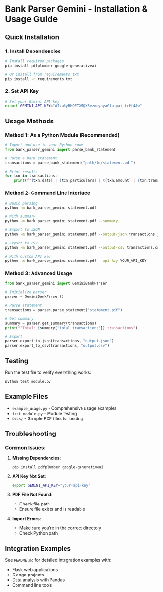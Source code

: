 # Bank Parser Gemini - Installation & Usage Guide

## Quick Installation

### 1. Install Dependencies

```bash
# Install required packages
pip install pdfplumber google-generativeai

# Or install from requirements.txt
pip install -r requirements.txt
```

### 2. Set API Key

```bash
# Set your Gemini API key
export GEMINI_API_KEY="AIzaSyBHQETXMQX5ezmdyayaGfanpai_trPf4Aw"
```

## Usage Methods

### Method 1: As a Python Module (Recommended)

```python
# Import and use in your Python code
from bank_parser_gemini import parse_bank_statement

# Parse a bank statement
transactions = parse_bank_statement("path/to/statement.pdf")

# Print results
for txn in transactions:
    print(f"{txn.date} | {txn.particulars} | ₹{txn.amount} | {txn.transaction_type}")
```

### Method 2: Command Line Interface

```bash
# Basic parsing
python -m bank_parser_gemini statement.pdf

# With summary
python -m bank_parser_gemini statement.pdf --summary

# Export to JSON
python -m bank_parser_gemini statement.pdf --output-json transactions.json

# Export to CSV
python -m bank_parser_gemini statement.pdf --output-csv transactions.csv

# With custom API key
python -m bank_parser_gemini statement.pdf --api-key YOUR_API_KEY
```

### Method 3: Advanced Usage

```python
from bank_parser_gemini import GeminiBankParser

# Initialize parser
parser = GeminiBankParser()

# Parse statement
transactions = parser.parse_statement("statement.pdf")

# Get summary
summary = parser.get_summary(transactions)
print(f"Total: {summary['total_transactions']} transactions")

# Export
parser.export_to_json(transactions, "output.json")
parser.export_to_csv(transactions, "output.csv")
```

## Testing

Run the test file to verify everything works:

```bash
python test_module.py
```

## Example Files

- `example_usage.py` - Comprehensive usage examples
- `test_module.py` - Module testing
- `Docs/` - Sample PDF files for testing

## Troubleshooting

### Common Issues:

1. **Missing Dependencies**:
   ```bash
   pip install pdfplumber google-generativeai
   ```

2. **API Key Not Set**:
   ```bash
   export GEMINI_API_KEY="your-api-key"
   ```

3. **PDF File Not Found**:
   - Check file path
   - Ensure file exists and is readable

4. **Import Errors**:
   - Make sure you're in the correct directory
   - Check Python path

## Integration Examples

See `README.md` for detailed integration examples with:
- Flask web applications
- Django projects
- Data analysis with Pandas
- Command line tools 